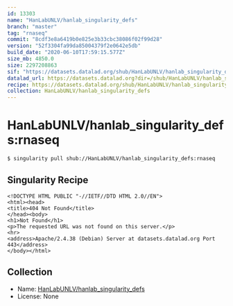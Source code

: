 ```yaml
---
id: 13303
name: "HanLabUNLV/hanlab_singularity_defs"
branch: "master"
tag: "rnaseq"
commit: "8cdf3e8a6419b0e825e3b33cbc38086f02f99d28"
version: "52f3304fa99da85004379f2e0642e5db"
build_date: "2020-06-10T17:59:15.577Z"
size_mb: 4850.0
size: 2297208863
sif: "https://datasets.datalad.org/shub/HanLabUNLV/hanlab_singularity_defs/rnaseq/2020-06-10-8cdf3e8a-52f3304f/52f3304fa99da85004379f2e0642e5db.sif"
datalad_url: https://datasets.datalad.org?dir=/shub/HanLabUNLV/hanlab_singularity_defs/rnaseq/2020-06-10-8cdf3e8a-52f3304f/
recipe: https://datasets.datalad.org/shub/HanLabUNLV/hanlab_singularity_defs/rnaseq/2020-06-10-8cdf3e8a-52f3304f/Singularity
collection: HanLabUNLV/hanlab_singularity_defs
---
```


# HanLabUNLV/hanlab_singularity_defs:rnaseq

```bash
$ singularity pull shub://HanLabUNLV/hanlab_singularity_defs:rnaseq
```

## Singularity Recipe

```singularity
<!DOCTYPE HTML PUBLIC "-//IETF//DTD HTML 2.0//EN">
<html><head>
<title>404 Not Found</title>
</head><body>
<h1>Not Found</h1>
<p>The requested URL was not found on this server.</p>
<hr>
<address>Apache/2.4.38 (Debian) Server at datasets.datalad.org Port 443</address>
</body></html>
```

## Collection

 - Name: [HanLabUNLV/hanlab_singularity_defs](https://github.com/HanLabUNLV/hanlab_singularity_defs)
 - License: None

